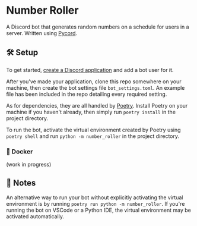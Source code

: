 # Number Roller
A Discord bot that generates random numbers on a schedule for users in a server.
Written using [Pycord](https://github.com/Pycord-Development/pycord).

## 🛠 Setup
To get started, [create a Discord application](https://discord.com/developers/applications) and add a bot user for it.

After you've made your application, clone this repo somewhere on your machine, then create the bot settings file `bot_settings.toml`. An example file has been included in the repo detailing every required setting.

As for dependencies, they are all handled by [Poetry](https://github.com/python-poetry/poetry). Install Poetry on your machine if you haven't already, then simply run `poetry install` in the project directory.

To run the bot, activate the virtual environment created by Poetry using `poetry shell` and run `python -m number_roller` in the project directory.

### 🐋 Docker
(work in progress)

## 💬 Notes
An alternative way to run your bot without explicitly activating the virtual environment is by running `poetry run python -m number_roller`. If you're running the bot on VSCode or a Python IDE, the virtual environment may be activated automatically.